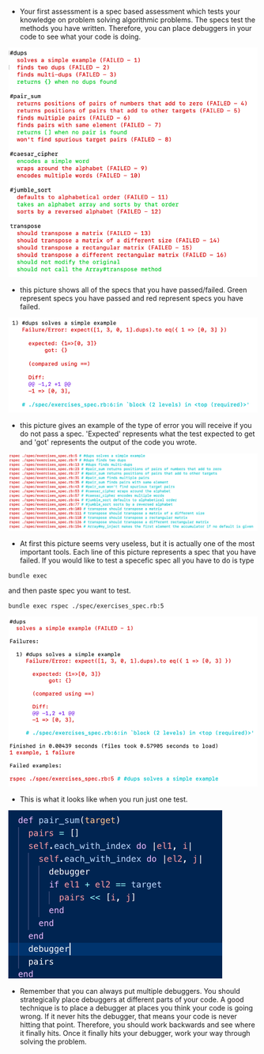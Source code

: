 * Your first assessment is a spec based assessment which tests your knowledge on problem solving algorithmic problems.  The specs test the methods you have written.  Therefore, you can place debuggers in your code to see what your code is doing.

![hey](../images/a01_spec_list.png)
* this picture shows all of the specs that you have passed/failed. Green represent specs you have passed and red represent specs you have failed. 

![hey](../images/a01_spec_error.png)
* this picture gives an example of the type of error you will receive if you do not pass a spec. 'Expected' represents what the test expected to get and 'got' represents the output of the code you wrote. 

![hey](../images/a01_list_spec_errors.png)
* At first this picture seems very useless, but it is actually one of the most important tools.  Each line of this picture represents a spec that you have failed. If you would like to test a specefic spec all you have to do is type 
```
bundle exec 
```
and then paste spec you want to test. 
```
bundle exec rspec ./spec/exercises_spec.rb:5
```
![hey](../images/a01_one_spec.png)

* This is what it looks like when you run just one test.




![hey](../images/a01_multiple_debuggers.png)

* Remember that you can always put multiple debuggers. You should strategically place debuggers at different parts of your code.  A good technique is to place a debugger at places you think your code is going wrong.  If it never hits the debugger, that means your code is never hitting that point.  Therefore, you should work backwards and see where it finally hits.  Once it finally hits your debugger, work your way through solving the problem. 


